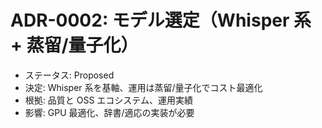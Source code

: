 # ADR-0002: モデル選定（Whisper 系 + 蒸留/量子化）

- ステータス: Proposed
- 決定: Whisper 系を基軸、運用は蒸留/量子化でコスト最適化
- 根拠: 品質と OSS エコシステム、運用実績
- 影響: GPU 最適化、辞書/適応の実装が必要